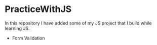 # PracticeWithJS
In this repository I have added some of my JS project that I build while learning JS.

* Form Validation

